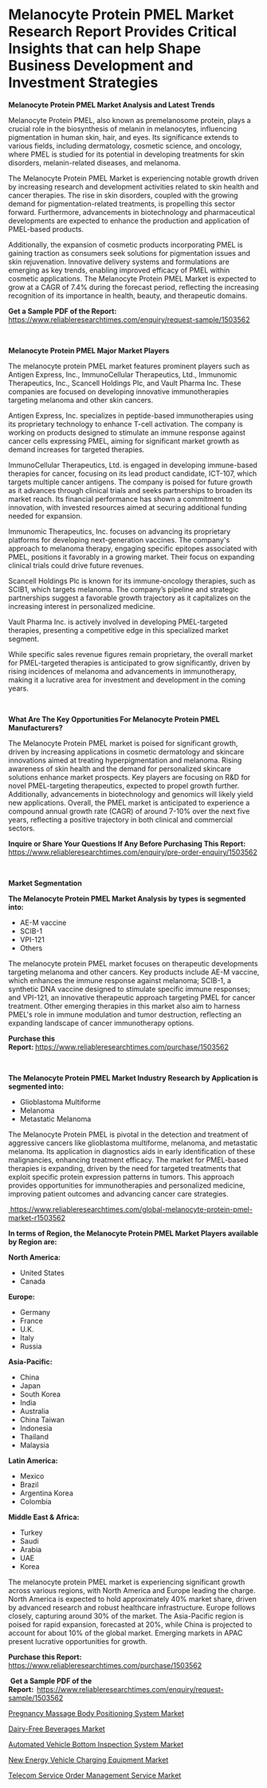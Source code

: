 <p><h1>Melanocyte Protein PMEL Market Research Report Provides Critical Insights that can help Shape Business Development and Investment Strategies</h1></p><p><strong>Melanocyte Protein PMEL Market Analysis and Latest Trends</strong></p>
<p><p>Melanocyte Protein PMEL, also known as premelanosome protein, plays a crucial role in the biosynthesis of melanin in melanocytes, influencing pigmentation in human skin, hair, and eyes. Its significance extends to various fields, including dermatology, cosmetic science, and oncology, where PMEL is studied for its potential in developing treatments for skin disorders, melanin-related diseases, and melanoma. </p><p>The Melanocyte Protein PMEL Market is experiencing notable growth driven by increasing research and development activities related to skin health and cancer therapies. The rise in skin disorders, coupled with the growing demand for pigmentation-related treatments, is propelling this sector forward. Furthermore, advancements in biotechnology and pharmaceutical developments are expected to enhance the production and application of PMEL-based products.</p><p>Additionally, the expansion of cosmetic products incorporating PMEL is gaining traction as consumers seek solutions for pigmentation issues and skin rejuvenation. Innovative delivery systems and formulations are emerging as key trends, enabling improved efficacy of PMEL within cosmetic applications. The Melanocyte Protein PMEL Market is expected to grow at a CAGR of 7.4% during the forecast period, reflecting the increasing recognition of its importance in health, beauty, and therapeutic domains.</p></p>
<p><strong>Get a Sample PDF of the Report:&nbsp;</strong> <a href="https://www.reliableresearchtimes.com/enquiry/request-sample/1503562?utm_campaign=1835&utm_medium=2&utm_source=Github&utm_content=ia&utm_term=08122024&utm_id=melanocyte-protein-pmel">https://www.reliableresearchtimes.com/enquiry/request-sample/1503562</a></p>
<p>&nbsp;</p>
<p><strong>Melanocyte Protein PMEL Major Market Players</strong></p>
<p><p>The melanocyte protein PMEL market features prominent players such as Antigen Express, Inc., ImmunoCellular Therapeutics, Ltd., Immunomic Therapeutics, Inc., Scancell Holdings Plc, and Vault Pharma Inc. These companies are focused on developing innovative immunotherapies targeting melanoma and other skin cancers.</p><p>Antigen Express, Inc. specializes in peptide-based immunotherapies using its proprietary technology to enhance T-cell activation. The company is working on products designed to stimulate an immune response against cancer cells expressing PMEL, aiming for significant market growth as demand increases for targeted therapies.</p><p>ImmunoCellular Therapeutics, Ltd. is engaged in developing immune-based therapies for cancer, focusing on its lead product candidate, ICT-107, which targets multiple cancer antigens. The company is poised for future growth as it advances through clinical trials and seeks partnerships to broaden its market reach. Its financial performance has shown a commitment to innovation, with invested resources aimed at securing additional funding needed for expansion.</p><p>Immunomic Therapeutics, Inc. focuses on advancing its proprietary platforms for developing next-generation vaccines. The company's approach to melanoma therapy, engaging specific epitopes associated with PMEL, positions it favorably in a growing market. Their focus on expanding clinical trials could drive future revenues.</p><p>Scancell Holdings Plc is known for its immune-oncology therapies, such as SCIB1, which targets melanoma. The company’s pipeline and strategic partnerships suggest a favorable growth trajectory as it capitalizes on the increasing interest in personalized medicine.</p><p>Vault Pharma Inc. is actively involved in developing PMEL-targeted therapies, presenting a competitive edge in this specialized market segment.</p><p>While specific sales revenue figures remain proprietary, the overall market for PMEL-targeted therapies is anticipated to grow significantly, driven by rising incidences of melanoma and advancements in immunotherapy, making it a lucrative area for investment and development in the coming years.</p></p>
<p>&nbsp;</p>
<p><strong>What Are The Key Opportunities For Melanocyte Protein PMEL Manufacturers?</strong></p>
<p><p>The Melanocyte Protein PMEL market is poised for significant growth, driven by increasing applications in cosmetic dermatology and skincare innovations aimed at treating hyperpigmentation and melanoma. Rising awareness of skin health and the demand for personalized skincare solutions enhance market prospects. Key players are focusing on R&D for novel PMEL-targeting therapeutics, expected to propel growth further. Additionally, advancements in biotechnology and genomics will likely yield new applications. Overall, the PMEL market is anticipated to experience a compound annual growth rate (CAGR) of around 7-10% over the next five years, reflecting a positive trajectory in both clinical and commercial sectors.</p></p>
<p><strong>Inquire or Share Your Questions If Any Before Purchasing This Report:</strong> <a href="https://www.reliableresearchtimes.com/enquiry/pre-order-enquiry/1503562?utm_campaign=1835&utm_medium=2&utm_source=Github&utm_content=ia&utm_term=08122024&utm_id=melanocyte-protein-pmel">https://www.reliableresearchtimes.com/enquiry/pre-order-enquiry/1503562</a></p>
<p>&nbsp;</p>
<p><strong>Market Segmentation</strong></p>
<p><strong>The Melanocyte Protein PMEL Market Analysis by types is segmented into:</strong></p>
<p><ul><li>AE-M vaccine</li><li>SCIB-1</li><li>VPI-121</li><li>Others</li></ul></p>
<p><p>The melanocyte protein PMEL market focuses on therapeutic developments targeting melanoma and other cancers. Key products include AE-M vaccine, which enhances the immune response against melanoma; SCIB-1, a synthetic DNA vaccine designed to stimulate specific immune responses; and VPI-121, an innovative therapeutic approach targeting PMEL for cancer treatment. Other emerging therapies in this market also aim to harness PMEL's role in immune modulation and tumor destruction, reflecting an expanding landscape of cancer immunotherapy options.</p></p>
<p><strong>Purchase this Report:&nbsp;</strong><a href="https://www.reliableresearchtimes.com/purchase/1503562?utm_campaign=1835&utm_medium=2&utm_source=Github&utm_content=ia&utm_term=08122024&utm_id=melanocyte-protein-pmel">https://www.reliableresearchtimes.com/purchase/1503562</a></p>
<p>&nbsp;</p>
<p><strong>The Melanocyte Protein PMEL Market Industry Research by Application is segmented into:</strong></p>
<p><ul><li>Glioblastoma Multiforme</li><li>Melanoma</li><li>Metastatic Melanoma</li></ul></p>
<p><p>The Melanocyte Protein PMEL is pivotal in the detection and treatment of aggressive cancers like glioblastoma multiforme, melanoma, and metastatic melanoma. Its application in diagnostics aids in early identification of these malignancies, enhancing treatment efficacy. The market for PMEL-based therapies is expanding, driven by the need for targeted treatments that exploit specific protein expression patterns in tumors. This approach provides opportunities for immunotherapies and personalized medicine, improving patient outcomes and advancing cancer care strategies.</p></p>
<p><a href="https://www.reliableresearchtimes.com/global-melanocyte-protein-pmel-market-r1503562?utm_campaign=1835&utm_medium=2&utm_source=Github&utm_content=ia&utm_term=08122024&utm_id=melanocyte-protein-pmel">&nbsp;https://www.reliableresearchtimes.com/global-melanocyte-protein-pmel-market-r1503562</a></p>
<p><strong>In terms of Region, the Melanocyte Protein PMEL Market Players available by Region are:</strong></p>
<p>
    <p> <strong> North America: </strong>
        <ul>
            <li>United States</li>
            <li>Canada</li>
        </ul>
        </p> 
    <p> <strong> Europe: </strong>
        <ul>
            <li>Germany</li>
            <li>France</li>
            <li>U.K.</li>
            <li>Italy</li>
            <li>Russia</li>
        </ul>
        </p> 
    <p> <strong> Asia-Pacific: </strong>
        <ul>
            <li>China</li>
            <li>Japan</li>
            <li>South Korea</li>
            <li>India</li>
            <li>Australia</li>
            <li>China Taiwan</li>
            <li>Indonesia</li>
            <li>Thailand</li>
            <li>Malaysia</li>
        </ul>
        </p> 
    <p> <strong> Latin America: </strong>
        <ul>
            <li>Mexico</li>
            <li>Brazil</li>
            <li>Argentina Korea</li>
            <li>Colombia</li>
        </ul>
        </p> 
    <p> <strong> Middle East & Africa: </strong>
        <ul>
            <li>Turkey</li>
            <li>Saudi</li>
            <li>Arabia</li>
            <li>UAE</li>
            <li>Korea</li>
        </ul>
    </p>
    </p>
<p><p>The melanocyte protein PMEL market is experiencing significant growth across various regions, with North America and Europe leading the charge. North America is expected to hold approximately 40% market share, driven by advanced research and robust healthcare infrastructure. Europe follows closely, capturing around 30% of the market. The Asia-Pacific region is poised for rapid expansion, forecasted at 20%, while China is projected to account for about 10% of the global market. Emerging markets in APAC present lucrative opportunities for growth.</p></p>
<p><strong>Purchase this Report: </strong><a href="https://www.reliableresearchtimes.com/purchase/1503562?utm_campaign=1835&utm_medium=2&utm_source=Github&utm_content=ia&utm_term=08122024&utm_id=melanocyte-protein-pmel">https://www.reliableresearchtimes.com/purchase/1503562</a></p>
<p>&nbsp;<strong>Get a Sample PDF of the Report:&nbsp;&nbsp;</strong><a href="https://www.reliableresearchtimes.com/enquiry/request-sample/1503562?utm_campaign=1835&utm_medium=2&utm_source=Github&utm_content=ia&utm_term=08122024&utm_id=melanocyte-protein-pmel">https://www.reliableresearchtimes.com/enquiry/request-sample/1503562</a></p>
<p><strong></strong></p>
<p><p><a href="https://www.linkedin.com/pulse/forecasted-growth-pregnancy-massage-body-positioning-system-ci8ne?utm_campaign=1835&utm_medium=2&utm_source=Github&utm_content=ia&utm_term=08122024&utm_id=melanocyte-protein-pmel">Pregnancy Massage Body Positioning System Market</a></p><p><a href="https://www.linkedin.com/pulse/compreh-proposis-fbaif?utm_campaign=1835&utm_medium=2&utm_source=Github&utm_content=ia&utm_term=08122024&utm_id=melanocyte-protein-pmel">Dairy-Free Beverages Market</a></p><p><a href="https://www.linkedin.com/pulse/automated-vehicle-bottom-inspection-system-market-analysis-k7fbf?utm_campaign=1835&utm_medium=2&utm_source=Github&utm_content=ia&utm_term=08122024&utm_id=melanocyte-protein-pmel">Automated Vehicle Bottom Inspection System Market</a></p><p><a href="https://www.linkedin.com/pulse/new-energy-vehicle-charging-equipment-market-expansion-industry-wjyte?utm_campaign=1835&utm_medium=2&utm_source=Github&utm_content=ia&utm_term=08122024&utm_id=melanocyte-protein-pmel">New Energy Vehicle Charging Equipment Market</a></p><p><a href="https://github.com/XavierTyler76/Market-Research-Report-List-1/blob/main/telecom-service-order-management-service-market.md?utm_campaign=1835&utm_medium=2&utm_source=Github&utm_content=ia&utm_term=08122024&utm_id=melanocyte-protein-pmel">Telecom Service Order Management Service Market</a></p></p>
